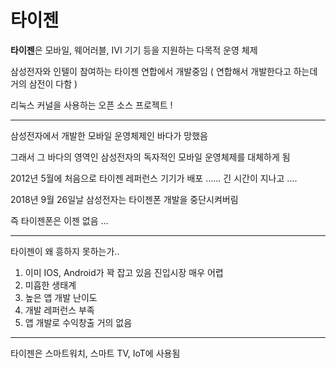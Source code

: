 # 타이젠



**타이젠**은 모바일, 웨어러블, IVI 기기 등을 지원하는 다목적 운영 체제



삼성전자와 인텔이 참여하는 타이젠 연합에서 개발중임 ( 연합해서 개발한다고 하는데 거의 삼전이 다함 )



리눅스 커널을 사용하는 오픈 소스 프로젝트 !



---

삼성전자에서 개발한 모바일 운영체제인 바다가 망했음



그래서 그 바다의 영역인 삼성전자의 독자적인 모바일 운영체제를 대체하게 됨



2012년 5월에 처음으로 타이젠 레퍼런스 기기가 배포  ...... 긴 시간이 지나고 .... 



2018년 9월 26일날 삼성전자는 타이젠폰 개발을 중단시켜버림  



즉 타이젠폰은 이젠 없음 ...

---



타이젠이 왜 흥하지 못하는가..

1. 이미 IOS, Android가 꽉 잡고 있음 진입시장 매우 어렵
2. 미흡한 생태계
3. 높은 앱 개발 난이도
4. 개발 레퍼런스 부족
5. 앱 개발로 수익창출 거의 없음

---





타이젠은 스마트워치, 스마트 TV, IoT에 사용됨